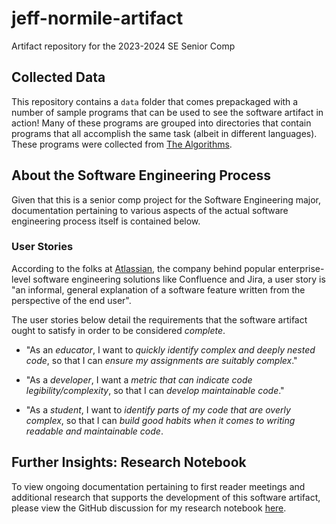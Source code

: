 # jeff-normile-artifact
Artifact repository for the 2023-2024 SE Senior Comp

## Collected Data

This repository contains a `data` folder that comes prepackaged with a number of sample programs that can be used to see the software artifact in action! Many of these programs are grouped into directories that contain programs that all accomplish the same task (albeit in different languages). These programs were collected from [The Algorithms](https://the-algorithms.com/).

## About the Software Engineering Process

Given that this is a senior comp project for the Software Engineering major, documentation pertaining to various aspects of the actual software engineering process itself is contained below. 

### User Stories

According to the folks at [Atlassian](https://www.atlassian.com/agile/project-management/user-stories), the company behind popular enterprise-level software engineering solutions like Confluence and Jira, a user story is "an informal, general explanation of a software feature written from the perspective of the end user".

The user stories below detail the requirements that the software artifact ought to satisfy in order to be considered *complete*.

* "As an *educator*, I want to *quickly identify complex and deeply nested code*, so that I can *ensure my assignments are suitably complex*."

* "As a *developer*, I want a *metric that can indicate code legibility/complexity*, so that I can *develop maintainable code*."

* "As a *student*, I want to *identify parts of my code that are overly complex*, so that I can *build good habits when it comes to writing readable and maintainable code*.

## Further Insights: Research Notebook

To view ongoing documentation pertaining to first reader meetings and additional research that supports the development of this software artifact, please view the GitHub discussion for my research notebook [here](https://github.com/orgs/ReadyResearchers-2023-24/discussions/7).